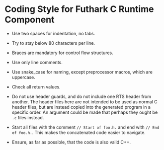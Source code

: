 Coding Style for Futhark C Runtime Component
==

* Use two spaces for indentation, no tabs.

* Try to stay below 80 characters per line.

* Braces are mandatory for control flow structures.

* Use only line comments.

* Use snake_case for naming, except preprocessor macros, which are
  uppercase.

* Check all return values.

* Do not use header guards, and do not include one RTS header from
  another.  The header files here are not intended to be used as
  normal C header files, but are instead copied into the generated
  program in a specific order.  An argument could be made that perhaps
  they ought be `.c` files instead.

* Start all files with the comment `// Start of foo.h.` and end with
  `// End of foo.h.`.  This makes the concatenated code easier to
  navigate.

* Ensure, as far as possible, that the code is also valid C++.
